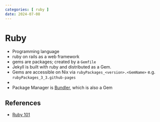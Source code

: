 ```yaml
---
categories: [ ruby ]
date: 2024-07-08
---
```


# Ruby

- Programming language
- ruby on rails as a web framework
- gems are packages; created by a `Gemfile`
- Jekyll is built with ruby and distributed as a Gem.
- Gems are accessible on Nix via `rubyPackages_<version>.<GemName>` e.g. `rubyPackages_3_3.github-pages`
- 
- Package Manager is [Bundler](https://rubygems.org/gems/bundler), which is also a Gem

## References

- [Ruby 101](https://jekyllrb.com/docs/ruby-101/) 
